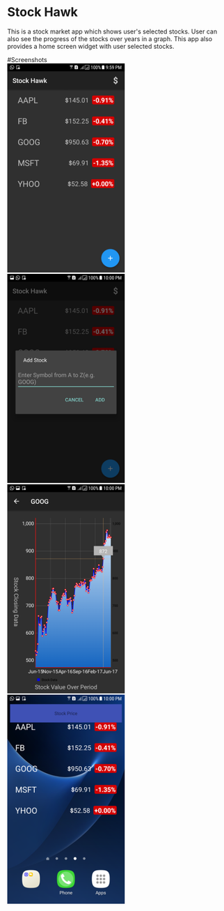 # Stock Hawk

This is a stock market app which shows user's selected stocks. User can also see the progress of the stocks over years in a graph. This app also provides
a home screen widget with user selected stocks.


#Screenshots
<br />
<img src="https://github.com/manvigupta1987/StockHawk/blob/master/ScreenShots/Screenshot_20170620-215951.png" height=480 width =270/> 
<img src="https://github.com/manvigupta1987/StockHawk/blob/master/ScreenShots/Screenshot_20170620-220014.png" height=480 width =270/> <br />
<img src="https://github.com/manvigupta1987/StockHawk/blob/master/ScreenShots/Screenshot_20170620-220023.png" height=480 width =270/>
<img src="https://github.com/manvigupta1987/StockHawk/blob/master/ScreenShots/Screenshot_20170620-220048.png" height=480 width =270/> <br />
